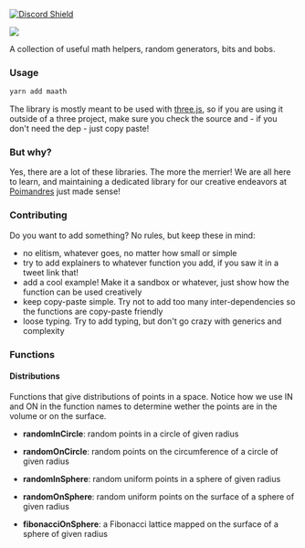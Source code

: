 [![Discord Shield](https://img.shields.io/discord/740090768164651008?style=flat&colorA=000000&colorB=000000&label=&logo=discord&logoColor=ffffff)](https://discord.gg/poimandres)

<a href="https://github.com/pmndrs/maath"><img src="https://github.com/pmndrs/maath/blob/main/hero.svg?raw=true" /></a>
<br />

A collection of useful math helpers, random generators, bits and bobs. 

### Usage

```bash
yarn add maath
```

The library is mostly meant to be used with [three.js](https://github.com/mrdoob/three.js/), so if you are using it outside of a three project, make sure you check the source and - if you don't need the dep - just copy paste!

### But why?

Yes, there are a lot of these libraries. The more the merrier! We are all here to learn, and maintaining a dedicated library for our creative endeavors at [Poimandres](https://github.com/pmndrs) just made sense!

### Contributing

Do you want to add something? No rules, but keep these in mind:

- no elitism, whatever goes, no matter how small or simple
- try to add explainers to whatever function you add, if you saw it in a tweet link that!
- add a cool example! Make it a sandbox or whatever, just show how the function can be used creatively
- keep copy-paste simple. Try not to add too many inter-dependencies so the functions are copy-paste friendly
- loose typing. Try to add typing, but don't go crazy with generics and complexity

### Functions

#### Distributions

Functions that give distributions of points in a space. Notice how we use IN and ON in the function names to determine wether the points are in the volume or on the surface.

- **randomInCircle**: random points in a circle of given radius
- **randomOnCircle**: random points on the circumference of a circle of given radius

- **randomInSphere**: random uniform points in a sphere of given radius
- **randomOnSphere**: random uniform points on the surface of a sphere of given radius

- **fibonacciOnSphere**: a Fibonacci lattice mapped on the surface of a sphere of given radius
